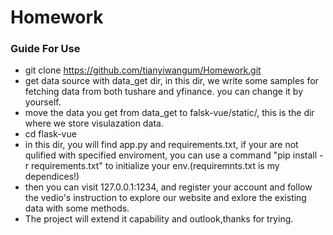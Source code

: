 # Homework
### Guide For Use
* git clone https://github.com/tianyiwangum/Homework.git
* get data source with data_get dir, in this dir, we write some samples for fetching data from both tushare and yfinance. you can change it by yourself.
* move the data you get from data_get to falsk-vue/static/, this is the dir where we store visulazation data.
* cd flask-vue
* in this dir, you will find app.py and requirements.txt, if your are not qulified with specified enviroment, you can use a command "pip install -r requirements.txt" to initialize your env.(requiremnts.txt is my dependices!)
* then you can visit 127.0.0.1:1234, and register your account and follow the vedio's instruction to explore our website and exlore the existing data with some methods.
* The project will extend it capability and outlook,thanks for trying.
